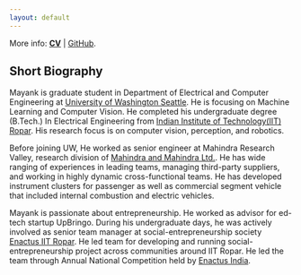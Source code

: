 ```yaml
---
layout: default
---
```


<!-- Text can be **bold**, _italic_, or ~~strikethrough~~. -->

More info: [**CV**](./another-page.html)  | [GitHub](https://github.com/krmayankb).

## Short Biography 
Mayank is graduate student in Department of Electrical and Computer Engineering at [University of Washington Seattle](https://www.washington.edu/). He is focusing on Machine Learning and Computer Vision. He completed his undergraduate degree (B.Tech.) In Electrical Engineering from [Indian Institute of Technology(IIT) Ropar](https://www.iitrpr.ac.in/). His research focus is on computer vision, perception, and robotics. 

Before joining UW, He worked as senior engineer at Mahindra Research Valley, research division of [Mahindra and Mahindra Ltd.](https://auto.mahindra.com/). He has wide ranging of experiences in leading teams, managing third-party suppliers, and working in highly dynamic cross-functional teams. He has developed instrument clusters for passenger as well as commercial segment vehicle that included internal combustion and electric vehicles. 

Mayank is passionate about entrepreneurship. He worked as advisor for ed-tech startup UpBringo. During his undergraduate days, he was actively involved as senior team manager at social-entrepreneurship society [Enactus IIT Ropar](https://www.iitrpr.ac.in/enactus/). He led team for developing and running social-entrepreneurship project across communities around IIT Ropar. He led the team through Annual National Competition held by [Enactus India](https://enactusindia.com/).

<!-- # Header 1

This is a normal paragraph following a header. GitHub is a code hosting platform for version control and collaboration. It lets you and others work together on projects from anywhere.

## Header 2

> This is a blockquote following a header.
>
> When something is important enough, you do it even if the odds are not in your favor.

### Header 3

```js
// Javascript code with syntax highlighting.
var fun = function lang(l) {
  dateformat.i18n = require('./lang/' + l)
  return true;
}
```

```ruby
# Ruby code with syntax highlighting
GitHubPages::Dependencies.gems.each do |gem, version|
  s.add_dependency(gem, "= #{version}")
end
```

#### Header 4

*   This is an unordered list following a header.
*   This is an unordered list following a header.
*   This is an unordered list following a header.

##### Header 5

1.  This is an ordered list following a header.
2.  This is an ordered list following a header.
3.  This is an ordered list following a header.

###### Header 6

| head1        | head two          | three |
|:-------------|:------------------|:------|
| ok           | good swedish fish | nice  |
| out of stock | good and plenty   | nice  |
| ok           | good `oreos`      | hmm   |
| ok           | good `zoute` drop | yumm  |

### There's a horizontal rule below this.

* * *

### Here is an unordered list:

*   Item foo
*   Item bar
*   Item baz
*   Item zip

### And an ordered list:

1.  Item one
1.  Item two
1.  Item three
1.  Item four

### And a nested list:

- level 1 item
  - level 2 item
  - level 2 item
    - level 3 item
    - level 3 item
- level 1 item
  - level 2 item
  - level 2 item
  - level 2 item
- level 1 item
  - level 2 item
  - level 2 item
- level 1 item

### Small image

![Octocat](https://github.githubassets.com/images/icons/emoji/octocat.png)

### Large image

![Branching](https://guides.github.com/activities/hello-world/branching.png)


### Definition lists can be used with HTML syntax.

<dl>
<dt>Name</dt>
<dd>Godzilla</dd>
<dt>Born</dt>
<dd>1952</dd>
<dt>Birthplace</dt>
<dd>Japan</dd>
<dt>Color</dt>
<dd>Green</dd>
</dl>

```
Long, single-line code blocks should not wrap. They should horizontally scroll if they are too long. This line should be long enough to demonstrate this.
```

```
The final element.
``` -->
